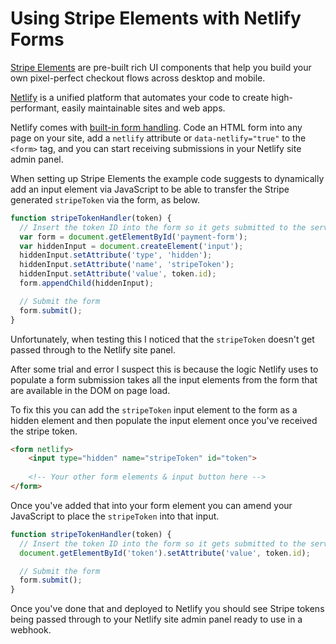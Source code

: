# Using Stripe Elements with Netlify Forms

[Stripe Elements](https://stripe.com/elements) are pre-built rich UI components that help you build your own pixel-perfect checkout flows across desktop and mobile.

[Netlify](https://www.netlify.com/) is a unified platform that automates your code to create high-performant, easily maintainable sites and web apps.

Netlify comes with [built-in form handling](https://www.netlify.com/docs/form-handling/). Code an HTML form into any page on your site, add a `netlify` attribute or `data-netlify="true"` to the `<form>` tag, and you can start receiving submissions in your Netlify site admin panel.

When setting up Stripe Elements the example code suggests to dynamically add an input element via JavaScript to be able to transfer the Stripe generated `stripeToken` via the form, as below.

```js
function stripeTokenHandler(token) {
  // Insert the token ID into the form so it gets submitted to the server
  var form = document.getElementById('payment-form');
  var hiddenInput = document.createElement('input');
  hiddenInput.setAttribute('type', 'hidden');
  hiddenInput.setAttribute('name', 'stripeToken');
  hiddenInput.setAttribute('value', token.id);
  form.appendChild(hiddenInput);

  // Submit the form
  form.submit();
}
```

Unfortunately, when testing this I noticed that the `stripeToken` doesn't get passed through to the Netlify site panel.

After some trial and error I suspect this is because the logic Netlify uses to populate a form submission takes all the input elements from the form that are available in the DOM on page load.

To fix this you can add the `stripeToken` input element to the form as a hidden element and then populate the input element once you've received the stripe token.

```html
<form netlify>
	<input type="hidden" name="stripeToken" id="token">
  
	<!-- Your other form elements & input button here -->
</form>
```

Once you've added that into your form element you can amend your JavaScript to place the `stripeToken` into that input.

```js
function stripeTokenHandler(token) {
  // Insert the token ID into the form so it gets submitted to the server
  document.getElementById('token').setAttribute('value', token.id);

  // Submit the form
  form.submit();
}
```

Once you've done that and deployed to Netlify you should see Stripe tokens being passed through to your Netlify site admin panel ready to use in a webhook.